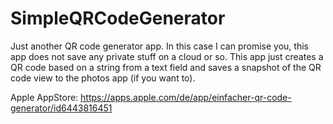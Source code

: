 # SimpleQRCodeGenerator

Just another QR code generator app.
In this case I can promise you, this app does not save any private stuff on a cloud or so.
This app just creates a QR code based on a string from a text field and saves a snapshot of the QR code view to the photos app (if you want to).

Apple AppStore:
https://apps.apple.com/de/app/einfacher-qr-code-generator/id6443816451
